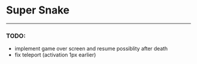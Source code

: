 # Super Snake
---
### TODO:
 * implement game over screen and resume possiblity after death
 * fix teleport (activation 1px earlier)



